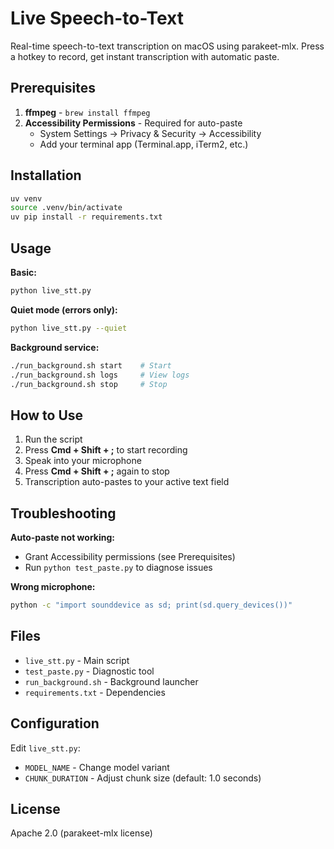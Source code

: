 # Live Speech-to-Text

Real-time speech-to-text transcription on macOS using parakeet-mlx. Press a hotkey to record, get instant transcription with automatic paste.

## Prerequisites

1. **ffmpeg** - `brew install ffmpeg`
2. **Accessibility Permissions** - Required for auto-paste
   - System Settings → Privacy & Security → Accessibility
   - Add your terminal app (Terminal.app, iTerm2, etc.)

## Installation

```bash
uv venv
source .venv/bin/activate
uv pip install -r requirements.txt
```

## Usage

**Basic:**
```bash
python live_stt.py
```

**Quiet mode (errors only):**
```bash
python live_stt.py --quiet
```

**Background service:**
```bash
./run_background.sh start    # Start
./run_background.sh logs     # View logs
./run_background.sh stop     # Stop
```

## How to Use

1. Run the script
2. Press **Cmd + Shift + ;** to start recording
3. Speak into your microphone
4. Press **Cmd + Shift + ;** again to stop
5. Transcription auto-pastes to your active text field

## Troubleshooting

**Auto-paste not working:**
- Grant Accessibility permissions (see Prerequisites)
- Run `python test_paste.py` to diagnose issues

**Wrong microphone:**
```bash
python -c "import sounddevice as sd; print(sd.query_devices())"
```

## Files

- `live_stt.py` - Main script
- `test_paste.py` - Diagnostic tool
- `run_background.sh` - Background launcher
- `requirements.txt` - Dependencies

## Configuration

Edit `live_stt.py`:
- `MODEL_NAME` - Change model variant
- `CHUNK_DURATION` - Adjust chunk size (default: 1.0 seconds)

## License

Apache 2.0 (parakeet-mlx license)
